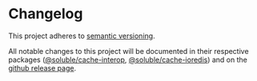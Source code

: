 # Changelog

This project adheres to [semantic versioning](https://semver.org/).

All notable changes to this project will be documented 
in their respective packages
([@soluble/cache-interop](./packages/cache-interop/CHANGELOG.md),
[@soluble/cache-ioredis](./packages/cache-ioredis)) and on the [github release page](https://github.com/soluble-io/tci/releases).




